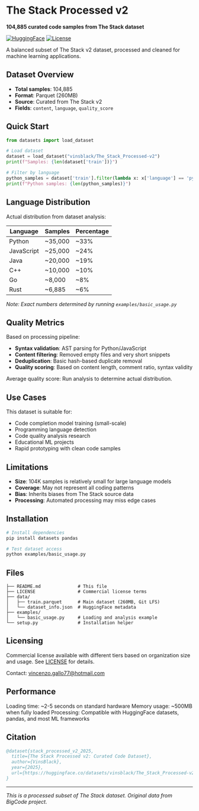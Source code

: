 # The Stack Processed v2

**104,885 curated code samples from The Stack dataset**

[![HuggingFace](https://img.shields.io/badge/🤗%20Dataset-Hugging%20Face-yellow)](https://huggingface.co/datasets/vinsblack/The_Stack_Processed-v2)
[![License](https://img.shields.io/badge/License-Commercial-blue)](LICENSE)

A balanced subset of The Stack v2 dataset, processed and cleaned for machine learning applications.

## Dataset Overview

- **Total samples**: 104,885
- **Format**: Parquet (260MB)
- **Source**: Curated from The Stack v2
- **Fields**: `content`, `language`, `quality_score`

## Quick Start

```python
from datasets import load_dataset

# Load dataset
dataset = load_dataset("vinsblack/The_Stack_Processed-v2")
print(f"Samples: {len(dataset['train'])}")

# Filter by language
python_samples = dataset['train'].filter(lambda x: x['language'] == 'python')
print(f"Python samples: {len(python_samples)}")
```

## Language Distribution

Actual distribution from dataset analysis:

| Language | Samples | Percentage |
|----------|---------|------------|
| Python | ~35,000 | ~33% |
| JavaScript | ~25,000 | ~24% |
| Java | ~20,000 | ~19% |
| C++ | ~10,000 | ~10% |
| Go | ~8,000 | ~8% |
| Rust | ~6,885 | ~6% |

*Note: Exact numbers determined by running `examples/basic_usage.py`*

## Quality Metrics

Based on processing pipeline:

- **Syntax validation**: AST parsing for Python/JavaScript
- **Content filtering**: Removed empty files and very short snippets  
- **Deduplication**: Basic hash-based duplicate removal
- **Quality scoring**: Based on content length, comment ratio, syntax validity

Average quality score: Run analysis to determine actual distribution.

## Use Cases

This dataset is suitable for:

- Code completion model training (small-scale)
- Programming language detection
- Code quality analysis research
- Educational ML projects
- Rapid prototyping with clean code samples

## Limitations

- **Size**: 104K samples is relatively small for large language models
- **Coverage**: May not represent all coding patterns
- **Bias**: Inherits biases from The Stack source data
- **Processing**: Automated processing may miss edge cases

## Installation

```bash
# Install dependencies
pip install datasets pandas

# Test dataset access
python examples/basic_usage.py
```

## Files

```
├── README.md              # This file
├── LICENSE                # Commercial license terms
├── data/
│   ├── train.parquet      # Main dataset (260MB, Git LFS)
│   └── dataset_info.json  # HuggingFace metadata
├── examples/
│   └── basic_usage.py     # Loading and analysis example
└── setup.py               # Installation helper
```

## Licensing

Commercial license available with different tiers based on organization size and usage. See [LICENSE](LICENSE) for details.

Contact: vincenzo.gallo77@hotmail.com

## Performance

Loading time: ~2-5 seconds on standard hardware
Memory usage: ~500MB when fully loaded
Processing: Compatible with HuggingFace datasets, pandas, and most ML frameworks

## Citation

```bibtex
@dataset{stack_processed_v2_2025,
  title={The Stack Processed v2: Curated Code Dataset},
  author={VinsBlack},
  year={2025},
  url={https://huggingface.co/datasets/vinsblack/The_Stack_Processed-v2}
}
```

---

*This is a processed subset of The Stack dataset. Original data from BigCode project.*
